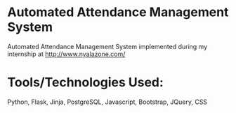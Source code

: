 # Automated Attendance Management System
Automated Attendance Management System implemented during my internship at http://www.nyalazone.com/

# Tools/Technologies Used:
Python, Flask, Jinja, PostgreSQL, Javascript, Bootstrap, JQuery, CSS

